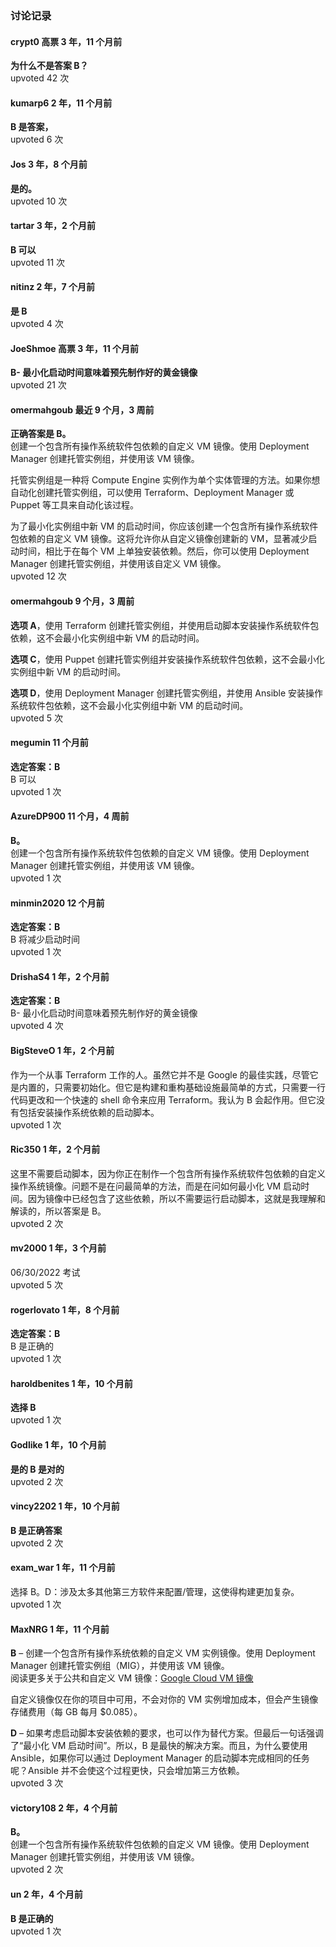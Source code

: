 ### 讨论记录

#### crypt0 高票 3 年，11 个月前
**为什么不是答案 B？**  
upvoted 42 次

#### kumarp6 2 年，11 个月前
**B 是答案，**  
upvoted 6 次

#### Jos 3 年，8 个月前
**是的。**  
upvoted 10 次

#### tartar 3 年，2 个月前
**B 可以**  
upvoted 11 次

#### nitinz 2 年，7 个月前
**是 B**  
upvoted 4 次

#### JoeShmoe 高票 3 年，11 个月前
**B- 最小化启动时间意味着预先制作好的黄金镜像**  
upvoted 21 次

#### omermahgoub 最近 9 个月，3 周前
**正确答案是 B。**  
创建一个包含所有操作系统软件包依赖的自定义 VM 镜像。使用 Deployment Manager 创建托管实例组，并使用该 VM 镜像。

托管实例组是一种将 Compute Engine 实例作为单个实体管理的方法。如果你想自动化创建托管实例组，可以使用 Terraform、Deployment Manager 或 Puppet 等工具来自动化该过程。

为了最小化实例组中新 VM 的启动时间，你应该创建一个包含所有操作系统软件包依赖的自定义 VM 镜像。这将允许你从自定义镜像创建新的 VM，显著减少启动时间，相比于在每个 VM 上单独安装依赖。然后，你可以使用 Deployment Manager 创建托管实例组，并使用该自定义 VM 镜像。  
upvoted 12 次

#### omermahgoub 9 个月，3 周前
**选项 A**，使用 Terraform 创建托管实例组，并使用启动脚本安装操作系统软件包依赖，这不会最小化实例组中新 VM 的启动时间。

**选项 C**，使用 Puppet 创建托管实例组并安装操作系统软件包依赖，这不会最小化实例组中新 VM 的启动时间。

**选项 D**，使用 Deployment Manager 创建托管实例组，并使用 Ansible 安装操作系统软件包依赖，这不会最小化实例组中新 VM 的启动时间。  
upvoted 5 次

#### megumin 11 个月前
**选定答案：B**  
B 可以  
upvoted 1 次

#### AzureDP900 11 个月，4 周前
**B。**  
创建一个包含所有操作系统软件包依赖的自定义 VM 镜像。使用 Deployment Manager 创建托管实例组，并使用该 VM 镜像。  
upvoted 1 次

#### minmin2020 12 个月前
**选定答案：B**  
B 将减少启动时间  
upvoted 1 次

#### DrishaS4 1 年，2 个月前
**选定答案：B**  
B- 最小化启动时间意味着预先制作好的黄金镜像  
upvoted 4 次

#### BigSteveO 1 年，2 个月前
作为一个从事 Terraform 工作的人。虽然它并不是 Google 的最佳实践，尽管它是内置的，只需要初始化。但它是构建和重构基础设施最简单的方式，只需要一行代码更改和一个快速的 shell 命令来应用 Terraform。我认为 B 会起作用。但它没有包括安装操作系统依赖的启动脚本。  
upvoted 1 次

#### Ric350 1 年，2 个月前
这里不需要启动脚本，因为你正在制作一个包含所有操作系统软件包依赖的自定义操作系统镜像。问题不是在问最简单的方法，而是在问如何最小化 VM 启动时间。因为镜像中已经包含了这些依赖，所以不需要运行启动脚本，这就是我理解和解读的，所以答案是 B。  
upvoted 2 次

#### mv2000 1 年，3 个月前
06/30/2022 考试  
upvoted 5 次

#### rogerlovato 1 年，8 个月前
**选定答案：B**  
B 是正确的  
upvoted 1 次

#### haroldbenites 1 年，10 个月前
**选择 B**  
upvoted 1 次

#### Godlike 1 年，10 个月前
**是的 B 是对的**  
upvoted 2 次

#### vincy2202 1 年，10 个月前
**B 是正确答案**  
upvoted 2 次

#### exam_war 1 年，11 个月前
选择 B。D：涉及太多其他第三方软件来配置/管理，这使得构建更加复杂。  
upvoted 1 次

#### MaxNRG 1 年，11 个月前
**B** – 创建一个包含所有操作系统依赖的自定义 VM 实例镜像。使用 Deployment Manager 创建托管实例组（MIG），并使用该 VM 镜像。  
阅读更多关于公共和自定义 VM 镜像：[Google Cloud VM 镜像](https://cloud.google.com/compute/docs/images)

自定义镜像仅在你的项目中可用，不会对你的 VM 实例增加成本，但会产生镜像存储费用（每 GB 每月 $0.085）。

**D** – 如果考虑启动脚本安装依赖的要求，也可以作为替代方案。但最后一句话强调了“最小化 VM 启动时间”。所以，B 是最快的解决方案。而且，为什么要使用 Ansible，如果你可以通过 Deployment Manager 的启动脚本完成相同的任务呢？Ansible 并不会使这个过程更快，只会增加第三方依赖。  
upvoted 3 次

#### victory108 2 年，4 个月前
**B。**  
创建一个包含所有操作系统软件包依赖的自定义 VM 镜像。使用 Deployment Manager 创建托管实例组，并使用该 VM 镜像。  
upvoted 2 次

#### un 2 年，4 个月前
**B 是正确的**  
upvoted 1 次
